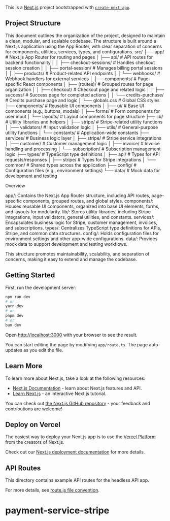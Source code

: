 This is a [Next.js](https://nextjs.org) project bootstrapped with [`create-next-app`](https://nextjs.org/docs/app/api-reference/create-next-app).

## Project Structure

This document outlines the organization of the project, designed to maintain a clean, modular, and scalable codebase. The structure is built around a Next.js application using the App Router, with clear separation of concerns for components, utilities, services, types, and configurations.
src/
├── app/ # Next.js App Router for routing and pages
│ ├── api/ # API routes for backend functionality
│ │ ├── checkout-sessions/ # Handles checkout session creation
│ │ ├── portal-session/ # Manages billing portal sessions
│ │ ├── products/ # Product-related API endpoints
│ │ └── webhooks/ # Webhook handlers for external services
│ ├── components/ # Page-specific React components
│ ├── (routes)/ # Grouped routes for page organization
│ │ ├── checkout/ # Checkout page and related logic
│ │ ├── success/ # Success page for completed actions
│ │ └── credits-purchase/ # Credits purchase page and logic
│ └── globals.css # Global CSS styles
├── components/ # Reusable UI components
│ ├── ui/ # Base UI components (e.g., buttons, modals)
│ ├── forms/ # Form components for user input
│ └── layouts/ # Layout components for page structure
├── lib/ # Utility libraries and helpers
│ ├── stripe/ # Stripe-related utility functions
│ ├── validators/ # Input validation logic
│ ├── utils/ # General-purpose utility functions
│ └── constants/ # Application-wide constants
├── services/ # Business logic layer
│ ├── stripe/ # Stripe service integrations
│ ├── customer/ # Customer management logic
│ ├── invoice/ # Invoice handling and processing
│ └── subscription/ # Subscription management logic
├── types/ # TypeScript type definitions
│ ├── api/ # Types for API requests/responses
│ ├── stripe/ # Types for Stripe integrations
│ └── common/ # Shared types across the application
├── config/ # Configuration files (e.g., environment settings)
└── data/ # Mock data for development and testing

Overview

app/: Contains the Next.js App Router structure, including API routes, page-specific components, grouped routes, and global styles.
components/: Houses reusable UI components, organized into base UI elements, forms, and layouts for modularity.
lib/: Stores utility libraries, including Stripe integrations, input validators, general utilities, and constants.
services/: Encapsulates business logic for Stripe, customer management, invoices, and subscriptions.
types/: Centralizes TypeScript type definitions for APIs, Stripe, and common data structures.
config/: Holds configuration files for environment settings and other app-wide configurations.
data/: Provides mock data to support development and testing workflows.

This structure promotes maintainability, scalability, and separation of concerns, making it easy to extend and manage the codebase.

## Getting Started

First, run the development server:

```bash
npm run dev
# or
yarn dev
# or
pnpm dev
# or
bun dev
```

Open [http://localhost:3000](http://localhost:3000) with your browser to see the result.

You can start editing the page by modifying `app/route.ts`. The page auto-updates as you edit the file.

## Learn More

To learn more about Next.js, take a look at the following resources:

- [Next.js Documentation](https://nextjs.org/docs) - learn about Next.js features and API.
- [Learn Next.js](https://nextjs.org/learn) - an interactive Next.js tutorial.

You can check out [the Next.js GitHub repository](https://github.com/vercel/next.js) - your feedback and contributions are welcome!

## Deploy on Vercel

The easiest way to deploy your Next.js app is to use the [Vercel Platform](https://vercel.com/new?utm_medium=default-template&filter=next.js&utm_source=create-next-app&utm_campaign=create-next-app-readme) from the creators of Next.js.

Check out our [Next.js deployment documentation](https://nextjs.org/docs/app/building-your-application/deploying) for more details.

## API Routes

This directory contains example API routes for the headless API app.

For more details, see [route.js file convention](https://nextjs.org/docs/app/api-reference/file-conventions/route).

# payment-service-stripe
